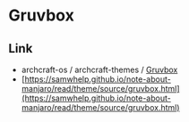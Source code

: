 
# Gruvbox


## Link

* archcraft-os / archcraft-themes / [Gruvbox](https://github.com/archcraft-os/archcraft-themes/tree/main/archcraft-gtk-theme-gruvbox/files/Gruvbox)
* [https://samwhelp.github.io/note-about-manjaro/read/theme/source/gruvbox.html](https://samwhelp.github.io/note-about-manjaro/read/theme/source/gruvbox.html)
